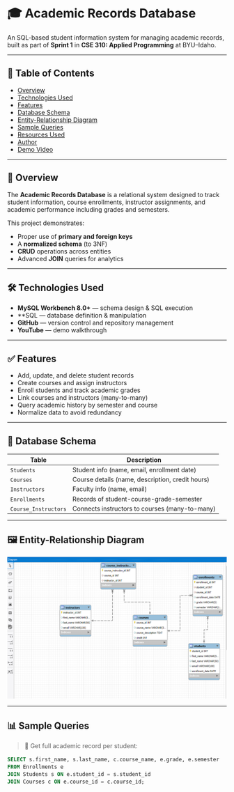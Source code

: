 # 🎓 Academic Records Database

An SQL-based student information system for managing academic records, built as part of **Sprint 1** in **CSE 310: Applied Programming** at BYU–Idaho.

---

## 📘 Table of Contents

- [Overview](#overview)
- [Technologies Used](#technologies-used)
- [Features](#features)
- [Database Schema](#database-schema)
- [Entity-Relationship Diagram](#entity-relationship-diagram)
- [Sample Queries](#sample-queries)
- [Resources Used](#resources-used)
- [Author](#author)
- [Demo Video](#demo-video)

---

## 📌 Overview

The **Academic Records Database** is a relational system designed to track student information, course enrollments, instructor assignments, and academic performance including grades and semesters.

This project demonstrates:
- Proper use of **primary and foreign keys**
- A **normalized schema** (to 3NF)
- **CRUD** operations across entities
- Advanced **JOIN** queries for analytics

---

## 🛠 Technologies Used

- **MySQL Workbench 8.0+** — schema design & SQL execution
- **SQL — database definition & manipulation
- **GitHub** — version control and repository management
- **YouTube**  — demo walkthrough

---

## ✅ Features

- Add, update, and delete student records
- Create courses and assign instructors
- Enroll students and track academic grades
- Link courses and instructors (many-to-many)
- Query academic history by semester and course
- Normalize data to avoid redundancy

---

## 🧱 Database Schema

| Table              | Description                                         |
|-------------------|-----------------------------------------------------|
| `Students`         | Student info (name, email, enrollment date)         |
| `Courses`          | Course details (name, description, credit hours)    |
| `Instructors`      | Faculty info (name, email)                          |
| `Enrollments`      | Records of student-course-grade-semester            |
| `Course_Instructors` | Connects instructors to courses (many-to-many)     |

---

## 🖼️ Entity-Relationship Diagram

![ERD](the%20erd.png)

---

## 📊 Sample Queries

> 🔹 Get full academic record per student:
```sql
SELECT s.first_name, s.last_name, c.course_name, e.grade, e.semester
FROM Enrollments e
JOIN Students s ON e.student_id = s.student_id
JOIN Courses c ON e.course_id = c.course_id;
